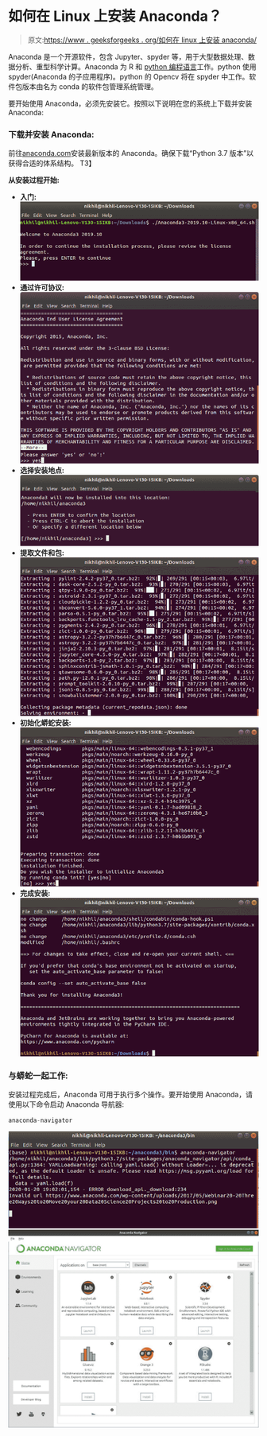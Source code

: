# 如何在 Linux 上安装 Anaconda？

> 原文:[https://www . geeksforgeeks . org/如何在 linux 上安装 anaconda/](https://www.geeksforgeeks.org/how-to-install-anaconda-on-linux/)

Anaconda 是一个开源软件，包含 Jupyter、spyder 等，用于大型数据处理、数据分析、重型科学计算。Anaconda 为 R 和 [python 编程语言](https://www.geeksforgeeks.org/python-language-introduction/)工作。python 使用 spyder(Anaconda 的子应用程序)。python 的 Opencv 将在 spyder 中工作。软件包版本由名为 conda 的软件包管理系统管理。

要开始使用 Anaconda，必须先安装它。按照以下说明在您的系统上下载并安装 Anaconda:

### 下载并安装 Anaconda:

前往[anaconda.com](https://www.anaconda.com/distribution/#windows)安装最新版本的 Anaconda。确保下载“Python 3.7 版本”以获得合适的体系结构。
T3】

**从安装过程开始:**

*   **入门:**
    ![Beginning-Installation](img/77da4861e045d674b6d08d149638919e.png)
*   **通过许可协议:**
    ![License-Agreement](img/82828beb98bbd44c6bd5f877ec6decda.png)
*   **选择安装地点:**
    ![Installation-Location](img/59e09f14968e7013931a950a167c06b4.png)
*   **提取文件和包:**
    ![Extracting-packages](img/bd629078653314d8434e4619705f7a23.png)
*   **初始化蟒蛇安装:**
    ![Installing-Anaconda](img/a00068e63cc6af1c85dafeb11f085f75.png)
*   **完成安装:**
    ![Finishing-Installation](img/180d51175ba3ac4edf20db2847ecb244.png)

### 与蟒蛇一起工作:

安装过程完成后，Anaconda 可用于执行多个操作。要开始使用 Anaconda，请使用以下命令启动 Anaconda 导航器:

```py
anaconda-navigator
```

![Anaconda-Installation-Verification](img/e83abbaece62ef04153ed90142c021a1.png)
![Anaconda-Navigator-in-Linux](img/3c96fe6266762d96e72b608fc413d3f5.png)